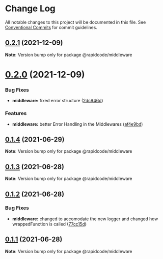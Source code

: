 # Change Log

All notable changes to this project will be documented in this file.
See [Conventional Commits](https://conventionalcommits.org) for commit guidelines.

## [0.2.1](https://github.com/tirthaguha/rapidcode/compare/v0.2.0...v0.2.1) (2021-12-09)

**Note:** Version bump only for package @rapidcode/middleware





# [0.2.0](https://github.com/tirthaguha/rapidcode/compare/v0.1.4...v0.2.0) (2021-12-09)


### Bug Fixes

* **middleware:** fixed error structure ([2dc946d](https://github.com/tirthaguha/rapidcode/commit/2dc946d999c7c641e0b392290011350b9f56956a))


### Features

* **middleware:** better Error Handling in the Middlewares ([af4e9bd](https://github.com/tirthaguha/rapidcode/commit/af4e9bd3166d0aa817d7caada11befdca765c595))





## [0.1.4](https://github.com/tirthaguha/rapidcode/compare/v0.1.3...v0.1.4) (2021-06-29)

**Note:** Version bump only for package @rapidcode/middleware





## [0.1.3](https://github.com/tirthaguha/rapidcode/compare/v0.1.2...v0.1.3) (2021-06-28)

**Note:** Version bump only for package @rapidcode/middleware





## [0.1.2](https://github.com/tirthaguha/rapidcode/compare/v0.1.1...v0.1.2) (2021-06-28)


### Bug Fixes

* **middleware:** changed to accomodate the new logger and changed how wrappedFunction is called ([77cc15d](https://github.com/tirthaguha/rapidcode/commit/77cc15d800b76316887ef99e83dd37cf82f6247c))





## [0.1.1](https://github.com/tirthaguha/rapidcode/compare/v0.1.0...v0.1.1) (2021-06-28)

**Note:** Version bump only for package @rapidcode/middleware
